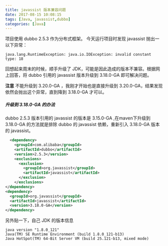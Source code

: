 ```yaml
---
title: javassist 版本兼容问题
date: 2017-08-15 10:08:15
tags: [Java, javassist,dubbo]
categories: [Java]
---
```

项目使用 dubbo 2.5.3 作为分布式框架。 今天运行项目时发现 javassist 抛出一以下异常：

`java.lang.RuntimeException: java.io.IOException: invalid constant type: 18`

回想起来周末的时候，顺手升级了 JDK，可能是因此造成的版本不兼容。根据网上回答，将 dubbo 引用的 javassist 版本升级到 3.18.0-GA 即可解决问题。

**注意** 不能升级到 3.20.0-GA ，我刚才开始也是直接升级到 3.20.0-GA，结果发现依然会抛出这个异常，直到降到 3.18.0-GA 才可以。



##### 升级到 3.18.0-GA 的办法 

dubbo 2.5.3 版本引用的 javassist 的版本是 3.15.0-GA ,在maven下升级到 3.18.0-GA 的方法就是排除 dubbo 的 javassist 依赖，重新引入 3.18.0-GA 版本的 javassist。

```xml
  <dependency>
    <groupId>com.alibaba</groupId>
    <artifactId>dubbo</artifactId>
    <version>2.5.3</version>
    <exclusions>
      <exclusion>
        <groupId>org.javassist</groupId>
        <artifactId>javassist</artifactId>
      </exclusion>
    </exclusions>
</dependency>
<dependency>
  <groupId>org.javassist</groupId>
  <artifactId>javassist</artifactId>
  <version>3.18.0-GA</version>
</dependency>
```



另外贴一下，自己 JDK  的版本信息

```shell
java version "1.8.0_121"
Java(TM) SE Runtime Environment (build 1.8.0_121-b13)
Java HotSpot(TM) 64-Bit Server VM (build 25.121-b13, mixed mode)
```



